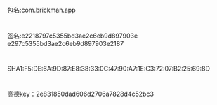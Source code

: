 #
包名:com.brickman.app

#
签名:e2218797c5355bd3ae2c6eb9d897903e
e297c5355bd3ae2c6eb9d897903e2187
#
SHA1:F5:DE:6A:9D:87:E8:38:33:0C:47:90:A7:1E:C3:72:07:B2:25:69:8D

#
高德key：2e831850dad606d2706a7828d4c52bc3